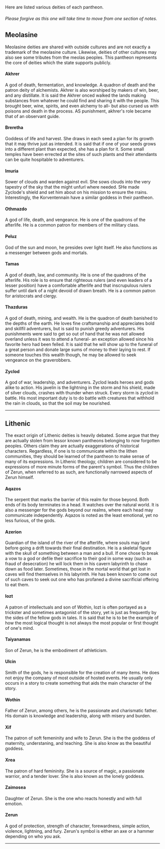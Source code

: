 Here are listed various deities of each pantheon.

###### Please forgive as this one will take time to move from one section of notes.

## Meolasine
Meolasine deities are shared with outside cultures and are not exactly a trademark of the meolasine culture. Likewise, deities of other cultures may also see some tributes from the meolas peoples. This pantheon represents the core of deities which the state supports publicly.

#### Akhrer
A god of death, fermentation, and knowledge. A quadron of death and the patron deity of alchemists. Akhrer is also worshiped by makers of win, beer, and any distillate. It is said the Akhrer onced walked the lands making substances from whatever he could find and sharing it with the people. This brought beer, wine, spirits, and even alchemy to all- but also cursed us with poisons and death in the process. AS punishment, akhrer's role became that of an observant guide.

#### Breretha
Goddess of life and harvest. She draws in each seed a plan for its growth that it may thrive just as intended. It is said that if one of your seeds grows into a different plant than expected, she has a plan for it. Some small temples have been errected at the sites of such plants and their attendants can be quite hospitable to adventurers.

#### Imuria
Sower of clouds and warden against evil. She sows clouds into the very tapestry  of the sky that the might unfurl where needed. SHe made Zyclode's shield and set him about on his mission to ensure the rrains. Interestingly, the Korventennain have a similar goddess in their pantheon.

#### Othmazdo
A god of life, death, and vengeance. He is one of the quadrons of the afterlife. He is a common patron for members of the military class.

#### Peluz
God of the sun and moon, he presides over light itself. He also functions as a messenger between gods and mortals.

#### Tamas
A god of death, law, and community. He is one of the quadrons of the afterlife. His role is to ensure that righteous rulers (and even leaders of a lesser position) have a comfortable afterlife and that inscrupulous rulers suffer until dark of a night devoid of drawn breath. He is a common patron for aristocrats and clergy.

#### Thazduras
A god of death, mining, and wealth. He is the quadron of death banished to the depths of the earth. He loves fine craftsmanship and appreciates bold and skillfil adventurers, but is said to punish greedy adventurers. His punishments were said to get so out of hand that he was not allowed overland unless it was to attend a funeral- an exception allowed since his favorite hero had been felled. It is said that he will show up to the funeral of a great person and donate large sums of money to their laying to rest. If someone touches this wealth though, he may be allowed to seek vengeance on the graverobbers.

#### Zyclod
A god of war, leadership, and adventurers. Zyclod leads heroes and gods alike to action. His javelin is the lightning in the storm and his shield, made of silver clouds, crashes with thunder when struck. Every storm is zyclod in battle. His most important duty is to do battle with creatures that withhold the rain in clouds, so that the soil may be nourished.

-----

## Lithenic
The exact origin of Lithenic deities is heavily debated. Some argue that they are actually stolen from lessor known pantheons belonging to now forgotten peoples. Others claim they are actually exaggerations of historical characters. Regardless, if one is to communicate within the lithen communities, they should be learned of the pantheon to make sense of many of its expressions. In Lithenic theology, children are considered to be expressions of more minute forms of the parent's symbol. Thus the children of Zerun, when referred to as such, are functionally narrowed aspects of Zerun himself.

#### Aqazos
The serpent that marks the barrier of this realm for those beyond. Both ends of its body terminates in a head. It watches over the natural world. It is also a messenger for the gods beyond our realms, where each head may communicate independently. Aqazos is noted as the least emotional, yet no less furious, of the gods.

#### Azerion
Guardian of the island of the river of the afterlife, where souls may land before going a drift towards their final destination. He is a skeletal figure with the skull of something between a man and a bull. If one chose to break a vow to a god or defile their sacrifice to their god in some way (such as fraud of desecration) he will lock them in his cavern labyrinth to chase down as food later.
Sometimes, those in the mortal world that get lost in caves will find themselves in his labyrinth. He has been known to come out of such caves to seek out one who has profaned a divine sacrificial offering to eat them.

#### Iozt
A patron of intellectuals and son of Wothin, Iozt is often portayed as a trickster and sometimes antagonist of the story, yet is just as frequently by the sides of the fellow gods in tales. It is said that he is to be the example of how the most logical thought is not always the most popular or first thought of one's mind.

#### Taiyanamas
Son of Zerun, he is the embodiment of athleticism.

#### Ulcin
Smith of the gods, he is responsible for the creation of many items. He does not enjoy the company of most outside of hosted events. He usually only occurs in a story to create something that aids the main character of the story.

#### Wothin
Father of Zerun, among others, he is the passionate and charismatic father. His domain is knowledge and leadership, along with misery and burden.

#### Xif
The patron of soft femeninity and wife to Zerun. She is the the goddess of maternity, understaning, and teaching. She is also know as the beautiful goddess.

#### Xrea
The patron of hard femininity. She is a source of magic, a passionate warrior, and a tender lover. She is also known as the lonely goddess.

#### Zaimosea
Daughter of Zerun. She is the one who reacts honestly and with full emotion.

#### Zerun
A god of protection, strength of character, forewardness, simple action, violence, lightning, and fury. Zerun's symbol is either an axe or a hammer depending on who you ask.

-----
